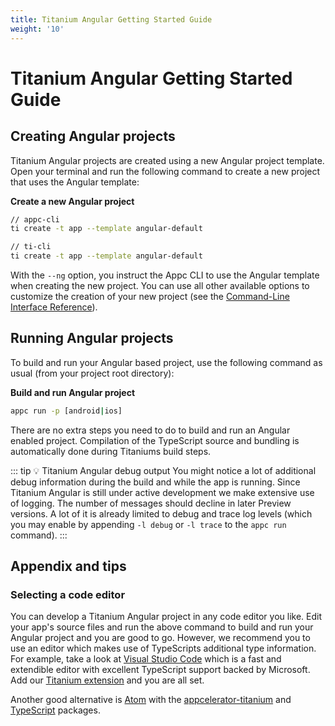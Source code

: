 ```yaml
---
title: Titanium Angular Getting Started Guide
weight: '10'
---
```


# Titanium Angular Getting Started Guide

## Creating Angular projects

Titanium Angular projects are created using a new Angular project template. Open your terminal and run the following command to create a new project that uses the Angular template:

**Create a new Angular project**

```bash
// appc-cli
ti create -t app --template angular-default

// ti-cli
ti create -t app --template angular-default
```

With the `--ng` option, you instruct the Appc CLI to use the Angular template when creating the new project. You can use all other available options to customize the creation of your new project (see the [Command-Line Interface Reference](/guide/Appcelerator_CLI/Appcelerator_CLI_How-tos/Appcelerator_Command-Line_Interface_Reference/#LineInterfaceReference-New)).

## Running Angular projects

To build and run your Angular based project, use the following command as usual (from your project root directory):

**Build and run Angular project**

```bash
appc run -p [android|ios]
```

There are no extra steps you need to do to build and run an Angular enabled project. Compilation of the TypeScript source and bundling is automatically done during Titaniums build steps.

::: tip 💡 Titanium Angular debug output
You might notice a lot of additional debug information during the build and while the app is running. Since Titanium Angular is still under active development we make extensive use of logging. The number of messages should decline in later Preview versions. A lot of it is already limited to debug and trace log levels (which you may enable by appending `-l debug` or `-l trace` to the `appc run` command).
:::

## Appendix and tips

### Selecting a code editor

You can develop a Titanium Angular project in any code editor you like. Edit your app's source files and run the above command to build and run your Angular project and you are good to go. However, we recommend you to use an editor which makes use of TypeScripts additional type information. For example, take a look at [Visual Studio Code](https://code.visualstudio.com/) which is a fast and extendible editor with excellent TypeScript support backed by Microsoft. Add our [Titanium extension](https://marketplace.visualstudio.com/items?itemName=axway.vscode-titanium) and you are all set.

Another good alternative is [Atom](https://atom.io/) with the [appcelerator-titanium](https://atom.io/packages/appcelerator-titanium) and [TypeScript](https://atom.io/packages/atom-typescript) packages.
